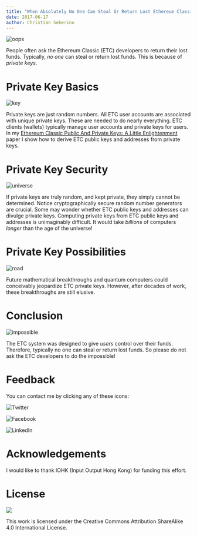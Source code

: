 ```yaml
---
title: "When Absolutely No One Can Steal Or Return Lost Ethereum Classic Funds"
date: 2017-06-17
author: Christian Seberino
---
```


![oops](https://cdn-images-1.medium.com/max/800/1*D_rCrZS3BZb4vPF2r3hRaQ.png)

People often ask the Ethereum Classic (ETC) developers to return their lost
funds. Typically, *no one* can steal or return lost funds. This is because of
*private keys*.

# Private Key Basics

![key](https://cdn-images-1.medium.com/max/800/1*MKS_Yyj9oGVGFYoYK6EKqQ.png)

Private keys are just random numbers. All ETC user accounts are associated with
unique private keys. These are needed to do nearly everything. ETC clients
(wallets) typically manage user accounts and private keys for users. In my
[Ethereum Classic Public And Private Keys: A Little
Enlightenment](https://steemit.com/eth/@cseberino/ethereum-classic-public-and-private-keys-a-little-enlightenment)
paper I show how to derive ETC public keys and addresses from private keys.

# Private Key Security

![universe](https://cdn-images-1.medium.com/max/800/1*wF5wYQjafGGRiEvbFTocYw.jpeg)

If private keys are truly random, and kept private, they simply cannot be
determined. Notice cryptographically secure random number generators are
crucial. Some may wonder whether ETC public keys and addresses can divulge
private keys. Computing private keys from ETC public keys and addresses is
unimaginably difficult. It would take *billions* of computers *longer* than the
age of the universe!

# Private Key Possibilities

![road](https://cdn-images-1.medium.com/max/800/1*slIgdgc7pSXILDaByrj_ew.jpeg)

Future mathematical breakthroughs and quantum computers could conceivably
jeopardize ETC private keys. However, after decades of work, these breakthroughs
are still elusive.

# Conclusion

![impossible](https://cdn-images-1.medium.com/max/800/1*QRW0f5TpBjs-PSAFX9xJ-g.jpeg)

The ETC system was designed to give *users* control over their funds. Therefore,
typically no one can steal or return lost funds. So please do not ask the ETC
developers to do the impossible!

# Feedback

You can contact me by clicking any of these icons:

![Twitter](https://cdn-images-1.medium.com/max/800/0*VNfbQ4-lZRlG0Ceo.png)

![Facebook](https://cdn-images-1.medium.com/max/800/0*5G_wXtuVcwvOt43p.png)

![LinkedIn](https://cdn-images-1.medium.com/max/800/0*KKl9FVWVJHutgm6l.png)

# Acknowledgements

I would like to thank IOHK (Input Output Hong Kong) for funding this effort.

# License

![](https://cdn-images-1.medium.com/max/800/0*hhXr4l9ZB32NzvK1.png)

This work is licensed under the Creative Commons Attribution ShareAlike 4.0
International License.
